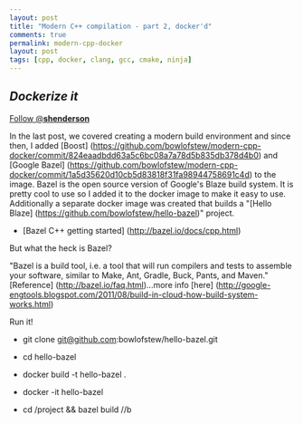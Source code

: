 ```yaml
---
layout: post
title: "Modern C++ compilation - part 2, docker'd"
comments: true
permalink: modern-cpp-docker
layout: post
tags: [cpp, docker, clang, gcc, cmake, ninja]
---
```

*Dockerize it*
-----

<div>
<!-- <a href="https://twitter.com/share" class="twitter-share-button" data-via="__shenderson__">Tweet</a> -->
 
<a href="https://twitter.com/__shenderson__" class="twitter-follow-button" data-show-count="false">Follow @__shenderson__</a>
<script>!function(d,s,id){var js,fjs=d.getElementsByTagName(s)[0],p=/^http:/.test(d.location)?'http':'https';if(!d.getElementById(id)){js=d.createElement(s);js.id=id;js.src=p+'://platform.twitter.com/widgets.js';fjs.parentNode.insertBefore(js,fjs);}}(document, 'script', 'twitter-wjs');</script>
 
 </div>

<!-- Put this just before the closing body tag -->
<script>!function(d,s,id){var js,fjs=d.getElementsByTagName(s)[0];if(!d.getElementById(id)){js=d.createElement(s);js.id=id;js.src="//platform.twitter.com/widgets.js";fjs.parentNode.insertBefore(js,fjs);}}(document,"script","twitter-wjs");</script>

In the last post, we covered creating a modern build environment and since then, I added [Boost] (https://github.com/bowlofstew/modern-cpp-docker/commit/824eaadbdd63a5c6bc08a7a78d5b835db378d4b0) and [Google Bazel] (https://github.com/bowlofstew/modern-cpp-docker/commit/1a5d35620d10cb5d83818f31fa98944758691c4d) to the image.  Bazel is the open source version of Google's Blaze build system.  It is pretty cool to use so I added it to the docker image to make it easy to use.  Additionally a separate docker image was created that builds a "[Hello Blaze] (https://github.com/bowlofstew/hello-bazel)" project.

  * [Bazel C++ getting started] (http://bazel.io/docs/cpp.html)

But what the heck is Bazel?

"Bazel is a build tool, i.e. a tool that will run compilers and tests to assemble your software, similar to Make, Ant, Gradle, Buck, Pants, and Maven."  [Reference] (http://bazel.io/faq.html)...more info [here] (http://google-engtools.blogspot.com/2011/08/build-in-cloud-how-build-system-works.html)

Run it!

  * git clone git@github.com:bowlofstew/hello-bazel.git

  * cd hello-bazel

  * docker build -t hello-bazel .

  * docker -it hello-bazel

  * cd /project && bazel build //b
